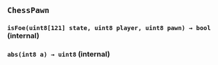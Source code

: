 ## `ChessPawn`






### `isFoe(uint8[121] state, uint8 player, uint8 pawn) → bool` (internal)





### `abs(int8 a) → uint8` (internal)






